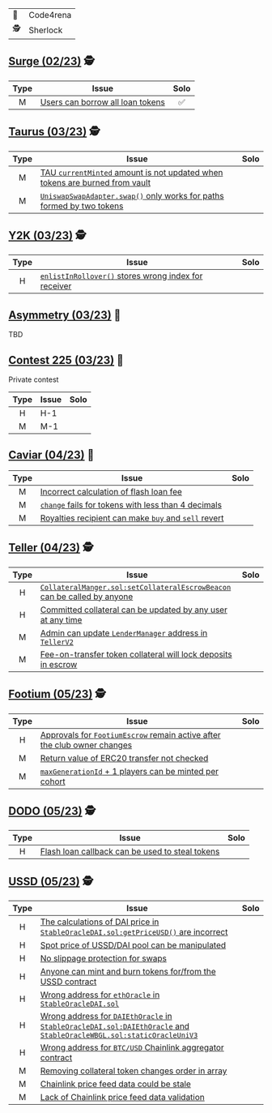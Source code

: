 |||
|-|-|
|🐺|Code4rena|
|🕵|Sherlock|

## [Surge (02/23)](https://app.sherlock.xyz/audits/contests/51) 🕵

|Type|Issue|Solo|
|:--:|--|:--:|
|M|[Users can borrow all loan tokens](https://github.com/sherlock-audit/2023-02-surge-judging/issues/106)|✅|

## [Taurus (03/23)](https://app.sherlock.xyz/audits/contests/45) 🕵

|Type|Issue|Solo|
|:--:|--|:--:|
|M|[TAU `currentMinted` amount is not updated when tokens are burned from vault](https://github.com/sherlock-audit/2023-03-taurus-judging/issues/142)||
|M|[`UniswapSwapAdapter.swap()` only works for paths formed by two tokens](https://github.com/sherlock-audit/2023-03-taurus-judging/issues/141)||

## [Y2K (03/23)](https://app.sherlock.xyz/audits/contests/57) 🕵

|Type|Issue|Solo|
|:--:|--|:--:|
|H|[`enlistInRollover()` stores wrong index for receiver](https://github.com/sherlock-audit/2023-03-Y2K-judging/issues/104)||

## [Asymmetry (03/23)](https://code4rena.com/contests/2023-03-asymmetry-contest) 🐺

TBD

## [Contest 225 (03/23)](https://code4rena.com/contests/2023-03-contest-225-contest) 🐺

Private contest

|Type|Issue|Solo|
|:--:|--|:--:|
|H|H-1||
|M|M-1||

## [Caviar (04/23)](https://code4rena.com/contests/2023-04-caviar-private-pools) 🐺

|Type|Issue|Solo|
|:--:|--|:--:|
|M|[Incorrect calculation of flash loan fee](https://github.com/code-423n4/2023-04-caviar-findings/issues/477)||
|M|[`change` fails for tokens with less than 4 decimals](https://github.com/code-423n4/2023-04-caviar-findings/issues/473)||
|M|[Royalties recipient can make `buy` and `sell` revert](https://github.com/code-423n4/2023-04-caviar-findings/issues/470)||

## [Teller (04/23)](https://app.sherlock.xyz/audits/contests/62) 🕵

|Type|Issue|Solo|
|:--:|--|:--:|
|H|[`CollateralManger.sol:setCollateralEscrowBeacon` can be called by anyone](https://github.com/sherlock-audit/2023-03-teller-judging/issues/236)||
|H|[Committed collateral can be updated by any user at any time](https://github.com/sherlock-audit/2023-03-teller-judging/issues/233)||
|M|[Admin can update `LenderManager` address in `TellerV2`](https://github.com/sherlock-audit/2023-03-teller-judging/issues/240)||
|M|[Fee-on-transfer token collateral will lock deposits in escrow](https://github.com/sherlock-audit/2023-03-teller-judging/issues/235)||

## [Footium (05/23)](https://app.sherlock.xyz/audits/contests/71) 🕵

|Type|Issue|Solo|
|:--:|--|:--:|
|H|[Approvals for `FootiumEscrow` remain active after the club owner changes](https://github.com/sherlock-audit/2023-04-footium-judging/issues/211)||
|M|[Return value of ERC20 transfer not checked](https://github.com/sherlock-audit/2023-04-footium-judging/issues/212)||
|M|[`maxGenerationId` + 1 players can be minted per cohort](https://github.com/sherlock-audit/2023-04-footium-judging/issues/219)||

## [DODO (05/23)](https://app.sherlock.xyz/audits/contests/78) 🕵

|Type|Issue|Solo|
|:--:|--|:--:|
|H|[Flash loan callback can be used to steal tokens](https://github.com/sherlock-audit/2023-05-dodo-judging/issues/76)||

## [USSD (05/23)](https://app.sherlock.xyz/audits/contests/82) 🕵

|Type|Issue|Solo|
|:--:|--|:--:|
|H|[The calculations of DAI price in `StableOracleDAI.sol:getPriceUSD()` are incorrect](https://github.com/sherlock-audit/2023-05-USSD-judging/issues/66)||
|H|[Spot price of USSD/DAI pool can be manipulated](https://github.com/sherlock-audit/2023-05-USSD-judging/issues/175)||
|H|[No slippage protection for swaps](https://github.com/sherlock-audit/2023-05-USSD-judging/issues/73)||
|H|[Anyone can mint and burn tokens for/from the USSD contract](https://github.com/sherlock-audit/2023-05-USSD-judging/issues/68)||
|H|[Wrong address for `ethOracle` in `StableOracleDAI.sol`](https://github.com/sherlock-audit/2023-05-USSD-judging/issues/64)||
|H|[Wrong address for `DAIEthOracle` in `StableOracleDAI.sol:DAIEthOracle` and `StableOracleWBGL.sol:staticOracleUniV3`](https://github.com/sherlock-audit/2023-05-USSD-judging/issues/65)||
|H|[Wrong address for `BTC/USD` Chainlink aggregator contract](https://github.com/sherlock-audit/2023-05-USSD-judging/issues/63)||
|M|[Removing collateral token changes order in array](https://github.com/sherlock-audit/2023-05-USSD-judging/issues/72)||
|M|[Chainlink price feed data could be stale](https://github.com/sherlock-audit/2023-05-USSD-judging/issues/62)||
|M|[Lack of Chainlink price feed data validation](https://github.com/sherlock-audit/2023-05-USSD-judging/issues/71)||


